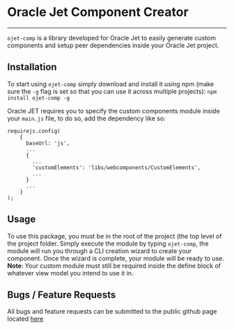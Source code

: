 # Oracle Jet Component Creator
---

```ojet-comp``` is a library developed for Oracle Jet to easily generate custom components and setup peer dependencies inside your Oracle Jet project.

## Installation
To start using ```ojet-comp``` simply download and install it using npm (make sure the ```-g``` flag is set so that you can use it across multiple projects):
```npm install ojet-comp -g```

Oracle JET requires you to specify the custom components module inside your ```main.js``` file, to do so, add the dependency like so:
```
requirejs.config(
    {
      baseUrl: 'js',
      ...
      {
        ...
        'customElements': 'libs/webcomponents/CustomElements',
        ...
      }
      ...
    }
);
```

## Usage
To use this package, you must be in the root of the project (the top level of the project folder. Simply execute the module by typing ```ojet-comp```, the module will run you through a CLI creation wizard to create your component. Once the wizard is complete, your module will be ready to use.
**Note**: Your custom module must still be required inside the define block of whatever view model you intend to use it in.

## Bugs / Feature Requests
All bugs and feature requests can be submitted to the public github page located [here](https://github.com/alexwileyy/ojet-comp)
